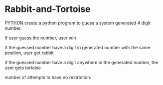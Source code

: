 # Rabbit-and-Tortoise
PYTHON
create a python program to guess a system generated 4 digit number.

If user guess the number, user win

if the guessed number have a digit in generated number with the same position, user get rabbit

if the guessed number have a digit anywhere in the generated number, the user gets tortoise

number of attempts to have no restriction.
